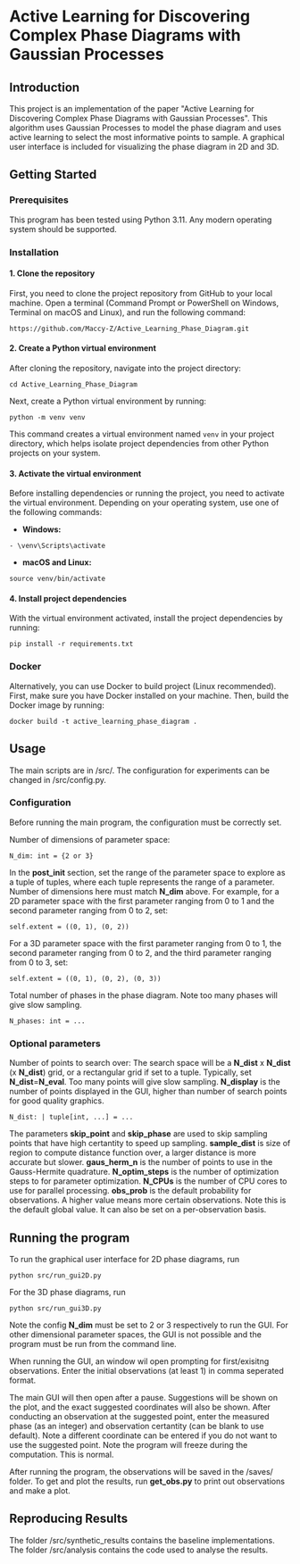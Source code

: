 # Active Learning for Discovering Complex Phase Diagrams with Gaussian Processes

## Introduction
This project is an implementation of the paper "Active Learning for Discovering Complex Phase Diagrams with Gaussian Processes". This algorithm uses Gaussian Processes to model the phase diagram and uses active learning to select the most informative points to sample. A graphical user interface is included for visualizing the phase diagram in 2D and 3D.

## Getting Started
### Prerequisites
This program has been tested using Python 3.11. Any modern operating system should be supported.

### Installation

#### 1. Clone the repository
First, you need to clone the project repository from GitHub to your local machine. Open a terminal (Command Prompt or PowerShell on Windows, Terminal on macOS and Linux), and run the following command:

```
https://github.com/Maccy-Z/Active_Learning_Phase_Diagram.git
```
#### 2. Create a Python virtual environment

After cloning the repository, navigate into the project directory:

```
cd Active_Learning_Phase_Diagram
```
Next, create a Python virtual environment by running:
```
python -m venv venv
```
This command creates a virtual environment named `venv` in your project directory, which helps isolate project dependencies from other Python projects on your system.
#### 3. Activate the virtual environment

Before installing dependencies or running the project, you need to activate the virtual environment. Depending on your operating system, use one of the following commands:

- **Windows:**
```
- \venv\Scripts\activate
```
- **macOS and Linux:**
```
source venv/bin/activate
```
#### 4. Install project dependencies

With the virtual environment activated, install the project dependencies by running:
```
pip install -r requirements.txt
```
### Docker
Alternatively, you can use Docker to build project (Linux recommended). First, make sure you have Docker installed on your machine. Then, build the Docker image by running:
```
docker build -t active_learning_phase_diagram .
```

## Usage
The main scripts are in /src/. The configuration for experiments can be changed in /src/config.py. 
### Configuration 
Before running the main program, the configuration must be correctly set.

Number of dimensions of parameter space: 
```
N_dim: int = {2 or 3}
```
In the **post_init** section, set the range of the parameter space to explore as a tuple of tuples, where each tuple represents the range of a parameter. Number of dimensions here must match **N_dim** above. For example, for a 2D parameter space with the first parameter ranging from 0 to 1 and the second parameter ranging from 0 to 2, set:
```
self.extent = ((0, 1), (0, 2))
```
For a 3D parameter space with the first parameter ranging from 0 to 1, the second parameter ranging from 0 to 2, and the third parameter ranging from 0 to 3, set:
```
self.extent = ((0, 1), (0, 2), (0, 3))
```
Total number of phases in the phase diagram. Note too many phases will give slow sampling. 
```
N_phases: int = ...
```
### Optional parameters
Number of points to search over: The search space will be a **N_dist** x **N_dist** (x **N_dist**) grid, or a rectangular grid if set to a tuple. Typically, set **N_dist**=**N_eval**. Too many points will give slow sampling. **N_display** is the number of points displayed in the GUI, higher than number of search points for good quality graphics. 
```
N_dist: | tuple[int, ...] = ...
```

The parameters **skip_point** and **skip_phase** are used to skip sampling points that have high certantity to speed up sampling. **sample_dist** is size of region to compute distance function over, a larger distance is more accurate but slower.
**gaus_herm_n** is the number of points to use in the Gauss-Hermite quadrature. **N_optim_steps** is the number of optimization steps to for parameter optimization. **N_CPUs** is the number of CPU cores to use for parallel processing. 
**obs_prob** is the default probability for observations. A higher value means more certain observations. Note this is the default global value. It can also be set on a per-observation basis. 
## Running the program
To run the graphical user interface for 2D phase diagrams, run
```
python src/run_gui2D.py
```
For the 3D phase diagrams, run
```
python src/run_gui3D.py
```
Note the config **N_dim** must be set to 2 or 3 respectively to run the GUI. For other dimensional parameter spaces, the GUI is not possible and the program must be run from the command line.

When running the GUI, an window wil open prompting for first/exisitng observations. Enter the initial observations (at least 1) in comma seperated format. 

The main GUI will then open after a pause. Suggestions will be shown on the plot, and the exact suggested coordinates will also be shown. After conducting an observation at the suggested point, enter the measured phase (as an integer) and observation certantity (can be blank to use default). 
Note a different coordinate can be entered if you do not want to use the suggested point. Note the program will freeze during the computation. This is normal. 

After running the program, the observations will be saved in the /saves/ folder. To get and plot the results, run **get_obs.py** to print out observations and make a plot. 
## Reproducing Results
The folder /src/synthetic_results contains the baseline implementations. The folder /src/analysis contains the code used to analyse the results. 

